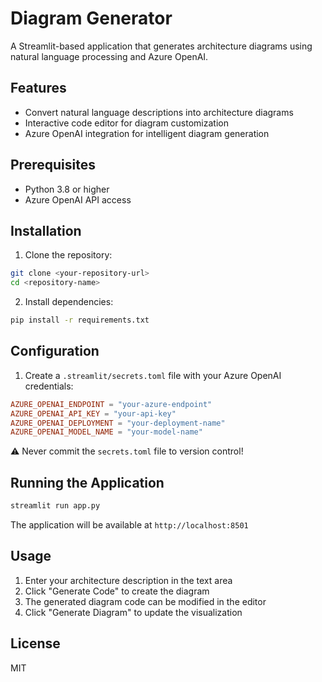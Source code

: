 # Diagram Generator

A Streamlit-based application that generates architecture diagrams using natural language processing and Azure OpenAI.

## Features
- Convert natural language descriptions into architecture diagrams
- Interactive code editor for diagram customization
- Azure OpenAI integration for intelligent diagram generation

## Prerequisites
- Python 3.8 or higher
- Azure OpenAI API access

## Installation

1. Clone the repository:
```bash
git clone <your-repository-url>
cd <repository-name>
```

2. Install dependencies:
```bash
pip install -r requirements.txt
```

## Configuration

1. Create a `.streamlit/secrets.toml` file with your Azure OpenAI credentials:
```toml
AZURE_OPENAI_ENDPOINT = "your-azure-endpoint"
AZURE_OPENAI_API_KEY = "your-api-key"
AZURE_OPENAI_DEPLOYMENT = "your-deployment-name"
AZURE_OPENAI_MODEL_NAME = "your-model-name"
```

⚠️ Never commit the `secrets.toml` file to version control!

## Running the Application

```bash
streamlit run app.py
```

The application will be available at `http://localhost:8501`

## Usage
1. Enter your architecture description in the text area
2. Click "Generate Code" to create the diagram
3. The generated diagram code can be modified in the editor
4. Click "Generate Diagram" to update the visualization

## License
MIT